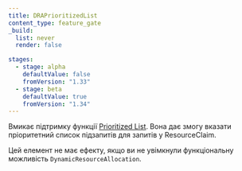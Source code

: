 ```yaml
---
title: DRAPrioritizedList
content_type: feature_gate
_build:
  list: never
  render: false

stages:
  - stage: alpha
    defaultValue: false
    fromVersion: "1.33"
  - stage: beta
    defaultValue: true
    fromVersion: "1.34"
---
```


Вмикає підтримку функції [Prioritized List](/docs/concepts/scheduling-eviction/dynamic-resource-allocation/#prioritized-list). Вона дає змогу вказати пріоритетний список підзапитів для запитів у ResourceClaim.

Цей елемент не має ефекту, якщо ви не увімкнули функціональну можливість `DynamicResourceAllocation`.
